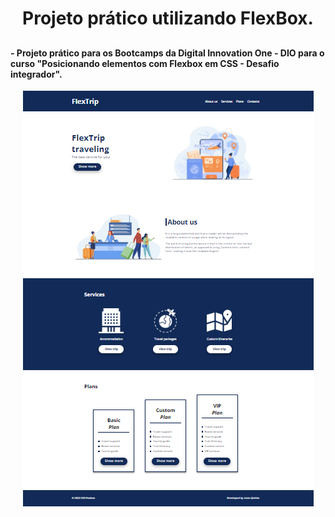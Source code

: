<h1 align="center">Projeto prático utilizando FlexBox. <h2>

<h4 align="left">- Projeto prático para os Bootcamps da Digital Innovation One - DIO para o curso  "Posicionando elementos com Flexbox em CSS - Desafio integrador".</h3>

<p align="center">
  <a href="https://github.com/lucas-quirino/flex-projeto-dio">
    <img src="img/flex-projeto-readme.png" alt="Flex projeto"/>
  </a>
</p>